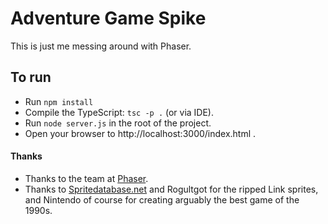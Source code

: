 # Adventure Game Spike

This is just me messing around with Phaser.

## To run

  * Run `npm install`
  * Compile the TypeScript: `tsc -p .` (or via IDE).
  * Run `node server.js` in the root of the project.
  * Open your browser to http://localhost:3000/index.html .

#### Thanks
  * Thanks to the team at [Phaser](http://phaser.io).
  * Thanks to [Spritedatabase.net](http://spritedatabase.net/file/8705) and Rogultgot for the ripped Link sprites, and Nintendo of course for creating arguably the best game of the 1990s.
